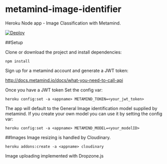 # metamind-image-identifier
Heroku Node app - Image Classification with Metamind. 

[![Deploy](https://www.herokucdn.com/deploy/button.png)](https://heroku.com/deploy)

##Setup

Clone or download the project and install dependencies:

```
npm install
```

Sign up for a metamind account and generate a JWT token:

http://docs.metamind.io/docs/what-you-need-to-call-api

Once you have a JWT token Set the config var:

`heroku config:set -a <appname> METAMIND_TOKEN=<your_jwt_token>`

The app will default to the General Image identification model supplied by metamind. If you create your own model you can use it by setting the config var:

`heroku config:set -a <appname> METAMIND_MODEL=<your_modelID>`

##Images
Image resizing is handled by Cloudinary. 

`heroku addons:create -a <appname> cloudinary`

Image uploading implemented with Dropzone.js



